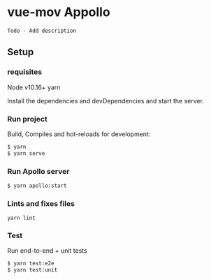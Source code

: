 # vue-mov Appollo

    Todo - Add description

## Setup

### requisites

Node v10.16+
yarn

Install the dependencies and devDependencies and start the server.

### Run project

Build, Compiles and hot-reloads for development:

```sh
$ yarn
$ yarn serve
```

### Run Apollo server

```sh
$ yarn apollo:start
```

### Lints and fixes files

```
yarn lint
```

### Test

Run end-to-end + unit tests

```sh
$ yarn test:e2e
$ yarn test:unit
```
